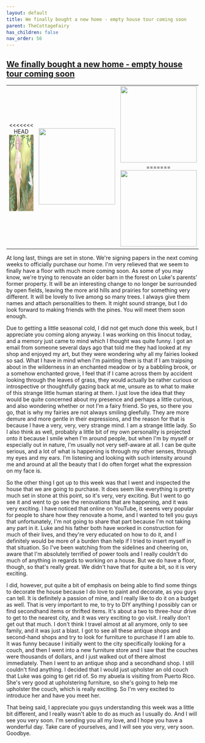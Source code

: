 ```yaml
---
layout: default
title: We finally bought a new home - empty house tour coming soon
parent: TheCottageFairy
has_children: false
nav_order: 56
---
```


## [We finally bought a new home - empty house tour coming soon](https://www.youtube.com/watch?v=GzAANe1RWqE)

<div>
<table align="center">
	<tr>
		<td align="center">
<<<<<<< HEAD
			<img src="../../assets/cottage_fairy_ai_generated_photos/We_finally_bought_a_new_home_-_empty_house_tour_coming_soon-[GzAANe1RWqE]/generated_00.png" height="200" width="200"/>
		</td>
		<td align="center">
			<img src="../../assets/cottage_fairy_ai_generated_photos/We_finally_bought_a_new_home_-_empty_house_tour_coming_soon-[GzAANe1RWqE]/generated_01.png" height="200" width="200"/>
		</td>
		<td align="center">
			<img src="../../assets/cottage_fairy_ai_generated_photos/We_finally_bought_a_new_home_-_empty_house_tour_coming_soon-[GzAANe1RWqE]/generated_02.png" height="200" width="200"/>
=======
			<img src="../../posters/We_finally_bought_a_new_home_-_empty_house_tour_coming_soon-[GzAANe1RWqE]/generated_00.png" height="200" width="200"/>
		</td>
		<td align="center">
			<img src="../../posters/We_finally_bought_a_new_home_-_empty_house_tour_coming_soon-[GzAANe1RWqE]/generated_01.png" height="200" width="200"/>
		</td>
		<td align="center">
			<img src="../../posters/We_finally_bought_a_new_home_-_empty_house_tour_coming_soon-[GzAANe1RWqE]/generated_02.png" height="200" width="200"/>
>>>>>>> ffe52613361410ad9d371a0f80e81de4dd24175f
		</td>
	</tr>
</table>
</div>

At long last, things are set in stone. We're signing papers in the next coming weeks to officially purchase our home. I'm very relieved that we seem to finally have a floor with much more coming soon. As some of you may know, we're trying to renovate an older barn in the forest on Luke's parents' former property. It will be an interesting change to no longer be surrounded by open fields, leaving the more arid hills and prairies for something very different. It will be lovely to live among so many trees. I always give them names and attach personalities to them. It might sound strange, but I do look forward to making friends with the pines. You will meet them soon enough.

Due to getting a little seasonal cold, I did not get much done this week, but I appreciate you coming along anyway. I was working on this linocut today, and a memory just came to mind which I thought was quite funny. I got an email from someone several days ago that told me they had looked at my shop and enjoyed my art, but they were wondering why all my fairies looked so sad. What I have in mind when I'm painting them is that if I am traipsing about in the wilderness in an enchanted meadow or by a babbling brook, or a somehow enchanted grove, I feel that if I came across them by accident looking through the leaves of grass, they would actually be rather curious or introspective or thoughtfully gazing back at me, unsure as to what to make of this strange little human staring at them. I just love the idea that they would be quite concerned about my presence and perhaps a little curious, and also wondering whether or not I'm a fairy friend. So yes, so there you go, that is why my fairies are not always smiling gleefully. They are more demure and more gentle in their expressions, and the reason for that is because I have a very, very, very strange mind. I am a strange little lady. So I also think as well, probably a little bit of my own personality is projected onto it because I smile when I'm around people, but when I'm by myself or especially out in nature, I'm usually not very self-aware at all. I can be quite serious, and a lot of what is happening is through my other senses, through my eyes and my ears. I'm listening and looking with such intensity around me and around at all the beauty that I do often forget what the expression on my face is.

So the other thing I got up to this week was that I went and inspected the house that we are going to purchase. It does seem like everything is pretty much set in stone at this point, so it's very, very exciting. But I went to go see it and went to go see the renovations that are happening, and it was very exciting. I have noticed that online on YouTube, it seems very popular for people to share how they renovate a home, and I wanted to tell you guys that unfortunately, I'm not going to share that part because I'm not taking any part in it. Luke and his father both have worked in construction for much of their lives, and they're very educated on how to do it, and I definitely would be more of a burden than help if I tried to insert myself in that situation. So I've been watching from the sidelines and cheering on, aware that I'm absolutely terrified of power tools and I really couldn't do much of anything in regards to working on a house. But we do have a floor, though, so that's really great. We didn't have that for quite a bit, so it is very exciting.

I did, however, put quite a bit of emphasis on being able to find some things to decorate the house because I do love to paint and decorate, as you guys can tell. It is definitely a passion of mine, and I really like to do it on a budget as well. That is very important to me, to try to DIY anything I possibly can or find secondhand items or thrifted items. It's about a two to three-hour drive to get to the nearest city, and it was very exciting to go visit. I really don't get out that much. I don't think I travel almost at all anymore, only to see family, and it was just a blast. I got to see all these antique shops and second-hand shops and try to look for furniture to purchase if I am able to. It was funny because I initially went to the city specifically looking for a couch, and then I went into a new furniture store and I saw that the couches were thousands of dollars, and I just walked out of there almost immediately. Then I went to an antique shop and a secondhand shop. I still couldn't find anything. I decided that I would just upholster an old couch that Luke was going to get rid of. So my abuela is visiting from Puerto Rico. She's very good at upholstering furniture, so she's going to help me upholster the couch, which is really exciting. So I'm very excited to introduce her and have you meet her.

That being said, I appreciate you guys understanding this week was a little bit different, and I really wasn't able to do as much as I usually do. And I will see you very soon. I'm sending you all my love, and I hope you have a wonderful day. Take care of yourselves, and I will see you very, very soon. Goodbye.
